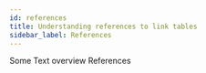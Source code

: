 ```yaml
---
id: references
title: Understanding references to link tables
sidebar_label: References
---
```




Some Text overview References
